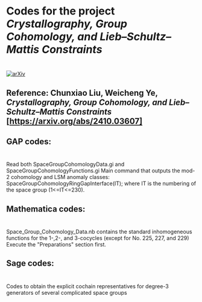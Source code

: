 # Codes for the project *Crystallography, Group Cohomology, and Lieb–Schultz–Mattis Constraints* 
# 

[![arXiv](https://img.shields.io/badge/arXiv-2410.03607-b31b1b.svg)](https://arxiv.org/abs/2410.03607)

## Reference: Chunxiao Liu, Weicheng Ye, *Crystallography, Group Cohomology, and Lieb–Schultz–Mattis Constraints* [https://arxiv.org/abs/2410.03607]

## GAP codes: 
#
Read both SpaceGroupCohomologyData.gi and SpaceGroupCohomologyFunctions.gi
Main command that outputs the mod-2 cohomology and LSM anomaly classes:
SpaceGroupCohomologyRingGapInterface(IT);
where IT is the numbering of the space group (1<=IT<=230).

## Mathematica codes:
#
Space_Group_Cohomology_Data.nb contains the standard inhomogeneous functions for the 1-,2-, and 3-cocycles (except for No. 225, 227, and 229)
Execute the "Preparations" section first.

## Sage codes:
#
Codes to obtain the explicit cochain representatives for degree-3 generators of several complicated space groups
